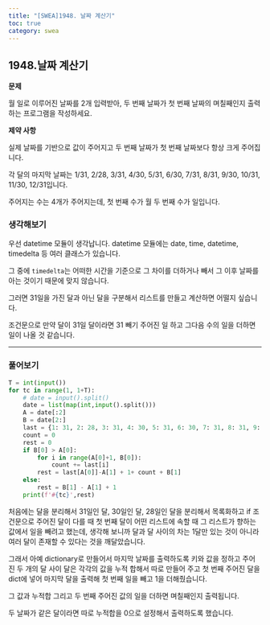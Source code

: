 ```yaml
---
title: "[SWEA]1948. 날짜 계산기"
toc: true
category: swea
---
```


## 1948.날짜 계산기

**문제**

월 일로 이루어진 날짜를 2개 입력받아, 두 번째 날짜가 첫 번째 날짜의 며칠째인지 출력하는 프로그램을 작성하세요.

**제약 사항**

실제 날짜를 기반으로 값이  주어지고 두 번째 날짜가 첫 번째 날짜보다 항상 크게 주어집니다.

각 달의 마지막 날짜는 1/31, 2/28, 3/31, 4/30, 5/31, 6/30, 7/31, 8/31, 9/30, 10/31, 11/30, 12/31입니다.

주어지는 수는 4개가 주어지는데, 첫 번째 수가 월 두 번째 수가 일입니다.

### 생각해보기

우선 datetime  모듈이 생각납니다. datetime 모듈에는 date, time, datetime, timedelta 등 여러 클래스가 있습니다.

그 중에 `timedelta`는 어떠한 시간을 기준으로 그 차이를 더하거나 빼서 그 이후 날짜를 아는 것이기 때문에 맞지 않습니다.

그러면 31일을 가진 달과 아닌 달을 구분해서 리스트를 만들고 계산하면 어떨지 싶습니다.

조건문으로 만약 달이 31일 달이라면 31 빼기 주어진 일 하고 그다음 수의 일을 더하면 일이 나올 것 같습니다.  

---

### 풀어보기

```python
T = int(input())
for tc in range(1, 1+T):
    # date = input().split()
    date = list(map(int,input().split()))
    A = date[:2]
    B = date[2:]
    last = {1: 31, 2: 28, 3: 31, 4: 30, 5: 31, 6: 30, 7: 31, 8: 31, 9: 30, 10: 31, 11: 30, 12: 31}
    count = 0
    rest = 0
    if B[0] > A[0]:
        for i in range(A[0]+1, B[0]):
            count += last[i]
        rest = last[A[0]]-A[1] + 1+ count + B[1]
    else:
        rest = B[1] - A[1] + 1
    print(f'#{tc}',rest)
```

처음에는 달을 분리해서 31일인 달, 30일인 달, 28일인 달을 분리해서 목록화하고 if 조건문으로 주어진 달이 다를 때 첫 번째 달이 어떤 리스트에 속할 때 그 리스트가 향하는 값에서 일을 빼려고 했는데, 생각해 보니까 달과 달 사이의 차는 1달만 있는 것이 아니라 여러 달이 존재할 수 있다는 것을 깨달았습니다.

그래서 아예 dictionary로 만들어서 마지막 날짜를 출력하도록 키와 값을 정하고 주어진 두 개의 달 사이 달은 각각의 값을 누적 합해서 따로 만들어 주고 첫 번째 주어진 달을 dict에 넣어 마지막 달을 출력해 첫 번째 일을 빼고 1을 더해줬습니다.

그 값과 누적합 그리고 두 번째 주어진 값의 일을 더하면 며칠째인지 출력됩니다.

두 날짜가 같은 달이라면 따로 누적합을 0으로 설정해서 출력하도록 했습니다. 

